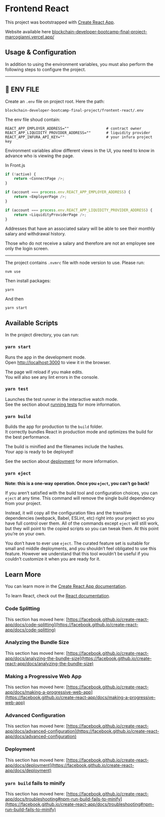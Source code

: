 # Frontend React
This project was bootstrapped with [Create React App](https://github.com/facebook/create-react-app).

Website available here [blockchain-developer-bootcamp-final-project-marcogianni.vercel.app/](https://blockchain-developer-bootcamp-final-project-marcogianni.vercel.app/)


## Usage & Configuration

In addition to using the environment variables, you must also perform the following steps to configure the project.


---
## 🔑 ENV FILE

Create an `.env` file on project root. Here the path:
```
blockchain-developer-bootcamp-final-project/frontent-react/.env
```

The env file shoud contain:
```
REACT_APP_EMPLOYER_ADDRESS=""                 # contract owner
REACT_APP_LIQUIDITY_PROVIDER_ADDRESS=""       # liquidity provider
REACT_APP_INFURA_API_KEY=""                   # your infura project key
```

Environment variables allow different views in the UI, you need to know in advance who is viewing the page.

In Front.js 

```javascript
if (!active) {
    return <ConnectPage />;
}

if (account === process.env.REACT_APP_EMPLOYER_ADDRESS) {
    return <EmployerPage />;
}

if (account === process.env.REACT_APP_LIQUIDITY_PROVIDER_ADDRESS) {
    return <LiquidityProviderPage />;
}
```
Addresses that have an associated salary will be able to see their monthly salary and withdrawal history.

Those who do not receive a salary and therefore are not an employee see only the login screen.

---

The project contains `.nvmrc` file with node version to use. Please run:
```
nvm use
```

Then install packages:
```
yarn
```

And then
```
yarn start
```




## Available Scripts

In the project directory, you can run:

### `yarn start`

Runs the app in the development mode.\
Open [http://localhost:3000](http://localhost:3000) to view it in the browser.

The page will reload if you make edits.\
You will also see any lint errors in the console.

### `yarn test`

Launches the test runner in the interactive watch mode.\
See the section about [running tests](https://facebook.github.io/create-react-app/docs/running-tests) for more information.

### `yarn build`

Builds the app for production to the `build` folder.\
It correctly bundles React in production mode and optimizes the build for the best performance.

The build is minified and the filenames include the hashes.\
Your app is ready to be deployed!

See the section about [deployment](https://facebook.github.io/create-react-app/docs/deployment) for more information.

### `yarn eject`

**Note: this is a one-way operation. Once you `eject`, you can’t go back!**

If you aren’t satisfied with the build tool and configuration choices, you can `eject` at any time. This command will remove the single build dependency from your project.

Instead, it will copy all the configuration files and the transitive dependencies (webpack, Babel, ESLint, etc) right into your project so you have full control over them. All of the commands except `eject` will still work, but they will point to the copied scripts so you can tweak them. At this point you’re on your own.

You don’t have to ever use `eject`. The curated feature set is suitable for small and middle deployments, and you shouldn’t feel obligated to use this feature. However we understand that this tool wouldn’t be useful if you couldn’t customize it when you are ready for it.

## Learn More

You can learn more in the [Create React App documentation](https://facebook.github.io/create-react-app/docs/getting-started).

To learn React, check out the [React documentation](https://reactjs.org/).

### Code Splitting

This section has moved here: [https://facebook.github.io/create-react-app/docs/code-splitting](https://facebook.github.io/create-react-app/docs/code-splitting)

### Analyzing the Bundle Size

This section has moved here: [https://facebook.github.io/create-react-app/docs/analyzing-the-bundle-size](https://facebook.github.io/create-react-app/docs/analyzing-the-bundle-size)

### Making a Progressive Web App

This section has moved here: [https://facebook.github.io/create-react-app/docs/making-a-progressive-web-app](https://facebook.github.io/create-react-app/docs/making-a-progressive-web-app)

### Advanced Configuration

This section has moved here: [https://facebook.github.io/create-react-app/docs/advanced-configuration](https://facebook.github.io/create-react-app/docs/advanced-configuration)

### Deployment

This section has moved here: [https://facebook.github.io/create-react-app/docs/deployment](https://facebook.github.io/create-react-app/docs/deployment)

### `yarn build` fails to minify

This section has moved here: [https://facebook.github.io/create-react-app/docs/troubleshooting#npm-run-build-fails-to-minify](https://facebook.github.io/create-react-app/docs/troubleshooting#npm-run-build-fails-to-minify)
